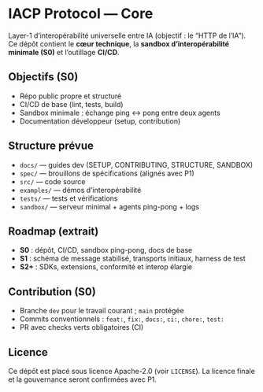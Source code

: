 # IACP Protocol — Core

Layer-1 d’interopérabilité universelle entre IA (objectif : le “HTTP de l’IA”).
Ce dépôt contient le **cœur technique**, la **sandbox d’interopérabilité minimale (S0)** et l’outillage **CI/CD**.

## Objectifs (S0)
- Répo public propre et structuré
- CI/CD de base (lint, tests, build)
- Sandbox minimale : échange ping ↔ pong entre deux agents
- Documentation développeur (setup, contribution)

## Structure prévue
- `docs/` — guides dev (SETUP, CONTRIBUTING, STRUCTURE, SANDBOX)
- `spec/` — brouillons de spécifications (alignés avec P1)
- `src/` — code source
- `examples/` — démos d’interopérabilité
- `tests/` — tests et vérifications
- `sandbox/` — serveur minimal + agents ping-pong + logs

## Roadmap (extrait)
- **S0** : dépôt, CI/CD, sandbox ping-pong, docs de base
- **S1** : schéma de message stabilisé, transports initiaux, harness de test
- **S2+** : SDKs, extensions, conformité et interop élargie

## Contribution (S0)
- Branche `dev` pour le travail courant ; `main` protégée
- Commits conventionnels : `feat:`, `fix:`, `docs:`, `ci:`, `chore:`, `test:`
- PR avec checks verts obligatoires (CI)

## Licence
Ce dépôt est placé sous licence Apache-2.0 (voir `LICENSE`).
La licence finale et la gouvernance seront confirmées avec P1.

